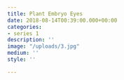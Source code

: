 ```yaml
---
title: Plant Embryo Eyes
date: 2018-08-14T00:39:00.000+00:00
categories:
- series 1
description: ''
image: "/uploads/3.jpg"
medium: ''
style: ''

---
```

